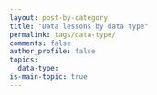 ```yaml
---
layout: post-by-category
title: "Data lessons by data type"
permalink: tags/data-type/
comments: false
author_profile: false
topics:
  data-type:
is-main-topic: true
---
```

